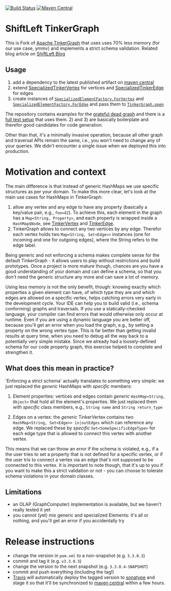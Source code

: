 <!--
Licensed to the Apache Software Foundation (ASF) under one or more
contributor license agreements.  See the NOTICE file distributed with
this work for additional information regarding copyright ownership.
The ASF licenses this file to You under the Apache License, Version 2.0
(the "License"); you may not use this file except in compliance with
the License.  You may obtain a copy of the License at

  http://www.apache.org/licenses/LICENSE-2.0

Unless required by applicable law or agreed to in writing, software
distributed under the License is distributed on an "AS IS" BASIS,
WITHOUT WARRANTIES OR CONDITIONS OF ANY KIND, either express or implied.
See the License for the specific language governing permissions and
limitations under the License.
-->

[![Build Status](https://travis-ci.org/ShiftLeftSecurity/tinkergraph-gremlin.svg?branch=master)](https://travis-ci.org/ShiftLeftSecurity/tinkergraph-gremlin)
[![Maven Central](https://maven-badges.herokuapp.com/maven-central/io.shiftleft/tinkergraph-gremlin/badge.svg)](https://maven-badges.herokuapp.com/maven-central/io.shiftleft/tinkergraph-gremlin)

# ShiftLeft TinkerGraph
This is Fork of [Apache TinkerGraph](https://github.com/apache/tinkerpop/tree/master/tinkergraph-gremlin) that uses uses 70% less memory (for our use case, ymmv) and implements a strict schema validation. Related blog article on [ShiftLeft Blog](https://blog.shiftleft.io/open-sourcing-our-specialized-tinkergraph-with-70-memory-reduction-and-strict-schema-validation-fa5cfb3dd82d)

## Usage
1) add a dependency to the latest published artifact on [maven central](https://maven-badges.herokuapp.com/maven-central/io.shiftleft/tinkergraph-gremlin)
2) extend [SpecializedTinkerVertex](https://github.com/ShiftLeftSecurity/tinkergraph-gremlin/blob/master/src/main/java/org/apache/tinkerpop/gremlin/tinkergraph/structure/SpecializedTinkerVertex.java) for vertices and [SpecializedTinkerEdge](https://github.com/ShiftLeftSecurity/tinkergraph-gremlin/blob/master/src/main/java/org/apache/tinkerpop/gremlin/tinkergraph/structure/SpecializedTinkerEdge.java) for edges
3) create instances of [`SpecializedElementFactory.ForVertex`](https://github.com/ShiftLeftSecurity/tinkergraph-gremlin/blob/master/src/main/java/org/apache/tinkerpop/gremlin/tinkergraph/structure/SpecializedElementFactory.java#L29) and [`SpecializedElementFactory.ForEdge`](https://github.com/ShiftLeftSecurity/tinkergraph-gremlin/blob/master/src/main/java/org/apache/tinkerpop/gremlin/tinkergraph/structure/SpecializedElementFactory.java#L34) and pass them to [`TinkerGraph.open`](https://github.com/ShiftLeftSecurity/tinkergraph-gremlin/blob/master/src/main/java/org/apache/tinkerpop/gremlin/tinkergraph/structure/TinkerGraph.java#L153-L156)

The repository contains examples for the [grateful dead graph](https://github.com/ShiftLeftSecurity/tinkergraph-gremlin/tree/master/src/test/java/org/apache/tinkerpop/gremlin/tinkergraph/structure/specialized/gratefuldead) and there is a [full test setup](https://github.com/ShiftLeftSecurity/tinkergraph-gremlin/blob/master/src/test/java/org/apache/tinkerpop/gremlin/tinkergraph/structure/SpecializedElementsTest.java#L41-L51) that uses them.
2) and 3) are basically boilerplate and therefor good candidates for code generation. 

Other than that, it's a minimally invasive operation, because all other graph and traversal APIs remain the same, i.e., you won't need to change any of your queries. We didn't encounter a single issue when we deployed this into production. 

# Motivation and context
The main difference is that instead of generic HashMaps we use specific structures as per your domain. To make this more clear, let's look at the main use cases for HashMaps in TinkerGraph:

1) allow any vertex and any edge to have any property (basically a key/value pair, e.g., `foo=42`). To achieve this, each element in the graph has a `Map<String, Property>`, and each property is wrapped inside a `HashMap$Node`, see [TinkerVertex](https://github.com/apache/tinkerpop/blob/3.3.0/tinkergraph-gremlin/src/main/java/org/apache/tinkerpop/gremlin/tinkergraph/structure/TinkerVertex.java#L45) and [TinkerEdge](https://github.com/apache/tinkerpop/blob/3.3.0/tinkergraph-gremlin/src/main/java/org/apache/tinkerpop/gremlin/tinkergraph/structure/TinkerEdge.java#L43). 
2) TinkerGraph allows to connect any two vertices by any edge. Therefor each vertex holds two `Map<String, Set<Edge>>` instances (one for incoming and one for outgoing edges), where the String refers to the edge label.

Being generic and not enforcing a schema makes complete sense for the default TinkerGraph - it allows users to play without restrictions and build prototypes. Once a project is more mature though, chances are you have a good understanding of your domain and can define a schema, so that you don't need the generic structure any more and can save a lot of memory.

Using less memory is not the only benefit, though: knowing exactly which properties a given element can have, of which type they are and which edges are allowed on a specific vertex, helps catching errors very early in the development cycle. Your IDE can help you to build valid (i.e., schema conforming) graphs and traversals. If you use a statically-checked language, your compiler can find errors that would otherwise only occur at runtime. Even if you are using a dynamic language you are better off, because you'll get an error when you load the graph, e.g., by setting a property on the wrong vertex type. This is far better than getting invalid results at query time, when you need to debug all the way back to a potentially very simple mistake. Since we already had a loosely-defined schema for our code property graph, this exercise helped to complete and strengthen it.

## What does this mean in practice?
'Enforcing a strict schema' actually translates to something very simple: we just replaced the *generic* HashMaps with *specific* members:

1) Element properties: vertices and edges contain *generic* `HashMap<String, Object>` that hold all the element's properties. We just replaced them with *specific* class members, e.g., `String name` and `String return_type`

2) Edges on a vertex: the *generic* TinkerVertex contains two `HashMap<String, Set<Edge>> in|outEdges` which can reference any edge. We replaced these by *specific* `Set<SomeSpecificEdgeType>` for each edge type that is allowed to connect this vertex with another vertex.

This means that we can throw an error if the schema is violated, e.g., if a the user tries to set a property that is not defined for a specific vertex, or if the user tris to connect a vertex via an edge that's not supposed to be connected to this vertex. 
It is important to note though, that it's up to you if you want to make this a strict validation or not - you can choose to tolerate schema violations in your domain classes.

## Limitations
* an OLAP (GraphComputer) implementation is available, but we haven't really tested it yet
* you cannot (yet) mix generic and specialized Elements: it's all or nothing, and you'll get an error if you accidentally try

# Release instructions
* change the version in `pom.xml` to a non-snapshot (e.g. `3.3.0.3`)
* commit and tag it (e.g. `v3.3.0.3`)
* change the version to the next snapshot (e.g. `3.3.0.4-SNAPSHOT`)
* commit and push everything (including the tag!)
* [Travis](https://travis-ci.org/ShiftLeftSecurity/tinkergraph-gremlin) will automatically deploy the tagged version to [sonatype](https://oss.sonatype.org/content/repositories/public/io/shiftleft/tinkergraph-gremlin/) and stage it so that it'll be synchronized to [maven central](https://repo1.maven.org/maven2/io/shiftleft/tinkergraph-gremlin/) within a few hours. 
